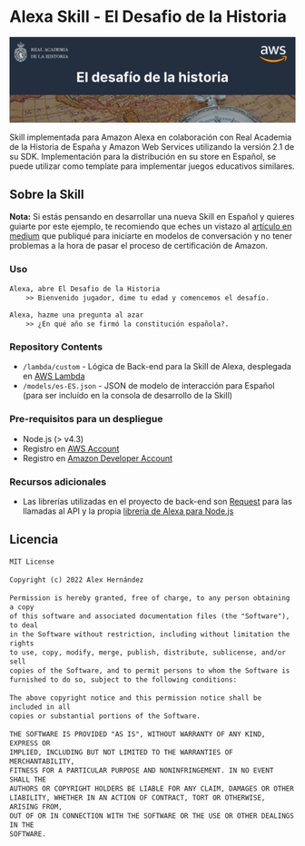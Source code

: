 # Alexa Skill - El Desafio de la Historia

<img src="RAHLanding/assets/images/banner_Alexa.jpg" />

Skill implementada para Amazon Alexa en colaboración con Real Academia de la Historia de España y Amazon Web Services utilizando la versión 2.1 de su SDK. Implementación para la distribución en su store en Español, se puede utilizar como template para implementar juegos educativos similares.

## Sobre la Skill

**Nota:** Si estás pensando en desarrollar una nueva Skill en Español y quieres guiarte por este ejemplo, te recomiendo que eches un vistazo al [artículo en medium](https://planetachatbot.com/conversacion-alexa-espanol-6e90ae9401b) que publiqué para iniciarte en modelos de conversación y no tener problemas a la hora de pasar el proceso de certificación de Amazon.

### Uso

```text
Alexa, abre El Desafio de la Historia
	>> Bienvenido jugador, dime tu edad y comencemos el desafío.
```
```text
Alexa, hazme una pregunta al azar
	>> ¿En qué año se firmó la constitución española?.
```

### Repository Contents	

* `/lambda/custom` - Lógica de Back-end para la Skill de Alexa, desplegada en [AWS Lambda](https://aws.amazon.com/lambda/)
* `/models/es-ES.json` - JSON de modelo de interacción para Español (para ser incluído en la consola de desarrollo de la Skill)

### Pre-requisitos para un despliegue

* Node.js (> v4.3)
* Registro en [AWS Account](https://aws.amazon.com/)
* Registro en [Amazon Developer Account](https://developer.amazon.com/)

### Recursos adicionales

* Las librerías utilizadas en el proyecto de back-end son [Request](https://github.com/request/request) para las llamadas al API y la propia [librería de Alexa para Node.js](https://www.npmjs.com/package/ask-sdk) 

## Licencia

    MIT License

    Copyright (c) 2022 Alex Hernández

    Permission is hereby granted, free of charge, to any person obtaining a copy
    of this software and associated documentation files (the "Software"), to deal
    in the Software without restriction, including without limitation the rights
    to use, copy, modify, merge, publish, distribute, sublicense, and/or sell
    copies of the Software, and to permit persons to whom the Software is
    furnished to do so, subject to the following conditions:

    The above copyright notice and this permission notice shall be included in all
    copies or substantial portions of the Software.

    THE SOFTWARE IS PROVIDED "AS IS", WITHOUT WARRANTY OF ANY KIND, EXPRESS OR
    IMPLIED, INCLUDING BUT NOT LIMITED TO THE WARRANTIES OF MERCHANTABILITY,
    FITNESS FOR A PARTICULAR PURPOSE AND NONINFRINGEMENT. IN NO EVENT SHALL THE
    AUTHORS OR COPYRIGHT HOLDERS BE LIABLE FOR ANY CLAIM, DAMAGES OR OTHER
    LIABILITY, WHETHER IN AN ACTION OF CONTRACT, TORT OR OTHERWISE, ARISING FROM,
    OUT OF OR IN CONNECTION WITH THE SOFTWARE OR THE USE OR OTHER DEALINGS IN THE
    SOFTWARE.



